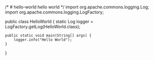 /* # hello-world
  hello world */
import org.apache.commons.logging.Log;
import org.apache.commons.logging.LogFactory;
 
public class HelloWorld {
    static Log logger = LogFactory.getLog(HelloWorld.class);
 
    public static void main(String[] args) {
        logger.info("Hello World");
    }
}
